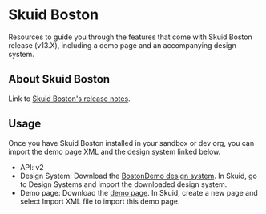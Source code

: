 # Skuid Boston

Resources to guide you through the features that come with Skuid Boston release (v13.X), including a demo page and an accompanying design system. 

## About Skuid Boston

Link to [Skuid Boston's release notes](https://docs.skuid.com/v13.0.4/en/release-notes.html).


## Usage

Once you have Skuid Boston installed in your sandbox or dev org, you can import the demo page XML and the design system linked below.

- API: v2
- Design System: Download the [BostonDemo design system](BostonDemo.designsystem). In Skuid, go to Design Systems and import the downloaded design system.
- Demo page: Download the [demo page](BostonDemo.xml). In Skuid, create a new page and select Import XML file to import this demo page.
